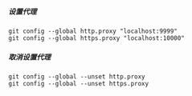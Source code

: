 ##### 设置代理
```shell
git config --global http.proxy "localhost:9999"
git config --global https.proxy "localhost:10000"
```

##### 取消设置代理
```shell
git config --global --unset http.proxy
git config --global --unset https.proxy
```

